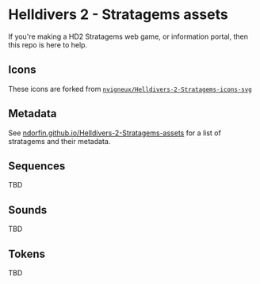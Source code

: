 # Helldivers 2 - Stratagems assets

If you're making a HD2 Stratagems web game, or information portal, then this repo is here to help.

## Icons

These icons are forked from [`nvigneux/Helldivers-2-Stratagems-icons-svg`](https://github.com/nvigneux/Helldivers-2-Stratagems-icons-svg)

## Metadata

See [ndorfin.github.io/Helldivers-2-Stratagems-assets](https://ndorfin.github.io/Helldivers-2-Stratagems-assets) for a list of stratagems and their metadata.

## Sequences

TBD

## Sounds

TBD

## Tokens

TBD